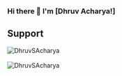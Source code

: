 ### Hi there 👋 I'm [Dhruv Acharya!]

## Support

<p>
<img src="https://github-readme-stats.vercel.app/api/top-langs?username=DhruvSAcharya&show_icons=true&locale=en&layout=compact" alt="DhruvSAcharya" /><br><br>
<img src="https://github-readme-stats.vercel.app/api?username=DhruvSAcharya&show_icons=true&locale=en&theme=radical" alt="DhruvSAcharya" />
</p>

<!--
**DhruvSAcharya/DhruvSAcharya** is a ✨ _special_ ✨ repository because its `README.md` (this file) appears on your GitHub profile.

Here are some ideas to get you started:

- 🔭 I’m currently working on ...
- 🌱 I’m currently learning ...
- 👯 I’m looking to collaborate on ...
- 🤔 I’m looking for help with ...
- 💬 Ask me about ...
- 📫 How to reach me: ...
- 😄 Pronouns: ...
- ⚡ Fun fact: ...
-->
